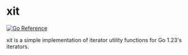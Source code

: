 # xit

[![Go Reference](https://pkg.go.dev/badge/deedles.dev/xiter.svg)](https://pkg.go.dev/deedles.dev/xiter)

xit is a simple implementation of iterator utility functions for Go 1.23's iterators.
